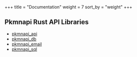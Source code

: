 +++
title = "Documentation"
weight = 7
sort_by = "weight"
+++

## Pkmnapi Rust API Libraries

* [pkmnapi_api](/documentation/pkmnapi_api/pkmnapi_api/index.html)
* [pkmnapi_db](/documentation/pkmnapi_db/pkmnapi_db/index.html)
* [pkmnapi_email](/documentation/pkmnapi_email/pkmnapi_email/index.html)
* [pkmnapi_sql](/documentation/pkmnapi_sql/pkmnapi_sql/index.html)
